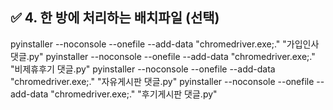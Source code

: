 ## ✅ 4. 한 방에 처리하는 배치파일 (선택)


pyinstaller --noconsole --onefile --add-data "chromedriver.exe;." "가입인사 댓글.py"
pyinstaller --noconsole --onefile --add-data "chromedriver.exe;." "비제휴후기 댓글.py"
pyinstaller --noconsole --onefile --add-data "chromedriver.exe;." "자유게시판 댓글.py"
pyinstaller --noconsole --onefile --add-data "chromedriver.exe;." "후기게시판 댓글.py"